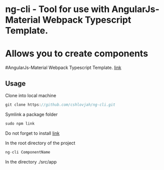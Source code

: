 # ng-cli - Tool for use with AngularJs-Material Webpack Typescript Template.
# Allows you to create components

#AngularJs-Material Webpack Typescript Template.
[link](https://github.com/1296mhz/angularjs-material-webpack-typescript-template)



## Usage
Clone into local machine

```js
git clone https://github.com/cshlovjah/ng-cli.git
```

Symlink a package folder

```js
sudo npm link
```

Do not forget to install
[link](https://github.com/1296mhz/angularjs-material-webpack-typescript-template)

In the root directory of the project

```js
ng-cli ComponentName
```
In the directory ./src/app